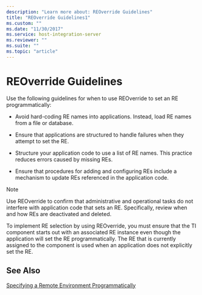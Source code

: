 ```yaml
---
description: "Learn more about: REOverride Guidelines"
title: "REOverride Guidelines1"
ms.custom: ""
ms.date: "11/30/2017"
ms.service: host-integration-server
ms.reviewer: ""
ms.suite: ""
ms.topic: "article"
---
```

# REOverride Guidelines
Use the following guidelines for when to use REOverride to set an RE programmatically:  
  
-   Avoid hard-coding RE names into applications. Instead, load RE names from a file or database.  
  
-   Ensure that applications are structured to handle failures when they attempt to set the RE.  
  
-   Structure your application code to use a list of RE names. This practice reduces errors caused by missing REs.  
  
-   Ensure that procedures for adding and configuring REs include a mechanism to update REs referenced in the application code.  
  
> [!NOTE]
>  Use REOverride to confirm that administrative and operational tasks do not interfere with application code that sets an RE. Specifically, review when and how REs are deactivated and deleted.  
  
 To implement RE selection by using REOverride, you must ensure that the TI component starts out with an associated RE instance even though the application will set the RE programmatically. The RE that is currently assigned to the component is used when an application does not explicitly set the RE.  
  
## See Also  
 [Specifying a Remote Environment Programmatically](../core/specifying-a-remote-environment-programmatically1.md)
